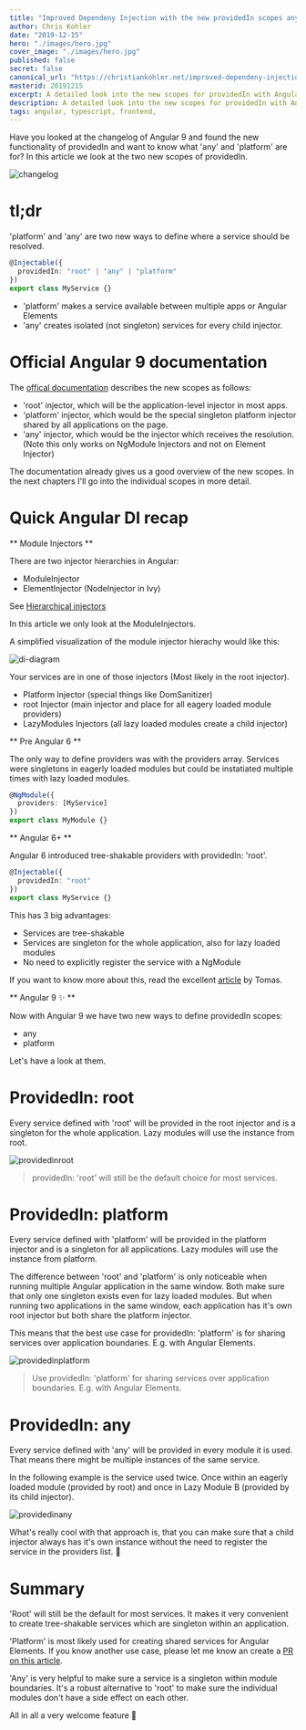 ```yaml
---
title: "Improved Dependeny Injection with the new providedIn scopes any and platform"
author: Chris Kohler
date: "2019-12-15"
hero: "./images/hero.jpg"
cover_image: "./images/hero.jpg"
published: false
secret: false
canonical_url: "https://christiankohler.net/improved-dependeny-injection-with-the-new-providedin-scopes-any-and-platform"
masterid: 20191215
excerpt: A detailed look into the new scopes for providedIn with Angular 9
description: A detailed look into the new scopes for providedIn with Angular 9
tags: angular, typescript, frontend,
---
```


Have you looked at the changelog of Angular 9 and found the new functionality of providedIn and want to know what 'any' and 'platform' are for? In this article we look at the two new scopes of providedIn.

![changelog](./images/changelog.jpg)

# tl;dr

'platform' and 'any' are two new ways to define where a service should be resolved.

```typescript
@Injectable({
  providedIn: "root" | "any" | "platform"
})
export class MyService {}
```

- 'platform' makes a service available between multiple apps or Angular Elements
- 'any' creates isolated (not singleton) services for every child injector.

# Official Angular 9 documentation

The [offical documentation](https://next.angular.io/api/core/Injectable) describes the new scopes as follows:

- 'root' injector, which will be the application-level injector in most apps.
- 'platform' injector, which would be the special singleton platform injector shared by all applications on the page.
- 'any' injector, which would be the injector which receives the resolution. (Note this only works on NgModule Injectors and not on Element Injector)

The documentation already gives us a good overview of the new scopes. In the next chapters I'll go into the individual scopes in more detail.

# Quick Angular DI recap

** Module Injectors **

There are two injector hierarchies in Angular:

- ModuleInjector
- ElementInjector (NodeInjector in Ivy)

See [Hierarchical injectors](https://angular.io/guide/hierarchical-dependency-injection)

In this article we only look at the ModuleInjectors.

A simplified visualization of the module injector hierachy would like this:

![di-diagram](./images/di-diagram.png)

Your services are in one of those injectors (Most likely in the root injector).

- Platform Injector (special things like DomSanitizer)
- root Injector (main injector and place for all eagery loaded module providers)
- LazyModules Injectors (all lazy loaded modules create a child injector)

** Pre Angular 6 **

The only way to define providers was with the providers array. Services were singletons in eagerly loaded modules but could be instatiated multiple times with lazy loaded modules.

```typescript
@NgModule({
  providers: [MyService]
})
export class MyModule {}
```

** Angular 6+ **

Angular 6 introduced tree-shakable providers with providedIn: 'root'.

```typescript
@Injectable({
  providedIn: "root"
})
export class MyService {}
```

This has 3 big advantages:

- Services are tree-shakable
- Services are singleton for the whole application, also for lazy loaded modules
- No need to explicitly register the service with a NgModule

If you want to know more about this, read the excellent [article](https://medium.com/@tomastrajan/total-guide-to-angular-6-dependency-injection-providedin-vs-providers-85b7a347b59f) by Tomas.

** Angular 9 ✨ **

Now with Angular 9 we have two new ways to define providedIn scopes:

- any
- platform

Let's have a look at them.

# ProvidedIn: root

Every service defined with 'root' will be provided in the root injector and is a singleton for the whole application. Lazy modules will use the instance from root.

![providedinroot](./images/providedInroot.png)

> providedIn: 'root' will still be the default choice for most services.

# ProvidedIn: platform

Every service defined with 'platform' will be provided in the platform injector and is a singleton for all applications. Lazy modules will use the instance from platform.

The difference between 'root' and 'platform' is only noticeable when running multiple Angular application in the same window. Both make sure that only one singleton exists even for lazy loaded modules. But when running two applications in the same window, each application has it's own root injector but both share the platform injector.

This means that the best use case for providedIn: 'platform' is for sharing services over application boundaries. E.g. with Angular Elements.

![providedinplatform](./images/providedInplatform.png)

> Use providedIn: 'platform' for sharing services over application boundaries. E.g. with Angular Elements.

# ProvidedIn: any

Every service defined with 'any' will be provided in every module it is used. That means there might be multiple instances of the same service.

In the following example is the service used twice. Once within an eagerly loaded module (provided by root) and once in Lazy Module B (provided by its child injector).

![providedinany](./images/providedInany.png)

What's really cool with that approach is, that you can make sure that a child injector always has it's own instance without the need to register the service in the providers list. 💪

# Summary

'Root' will still be the default for most services. It makes it very convenient to create tree-shakable services which are singleton within an application.

'Platform' is most likely used for creating shared services for Angular Elements. If you know another use case, please let me know an create a [PR on this article](https://github.com/ChristianKohler/Homepage/blob/master/content/posts/2019-12-15-ng9-providedin-any/index.md).

'Any' is very helpful to make sure a service is a singleton within module boundaries. It's a robust alternative to 'root' to make sure the individual modules don't have a side effect on each other.

All in all a very welcome feature 🥳
